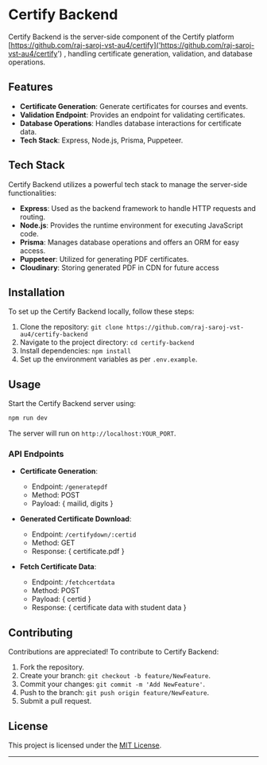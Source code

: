 # Certify Backend

Certify Backend is the server-side component of the Certify platform [https://github.com/raj-saroj-vst-au4/certify]('https://github.com/raj-saroj-vst-au4/certify') , handling certificate generation, validation, and database operations.

## Features

- **Certificate Generation**: Generate certificates for courses and events.
- **Validation Endpoint**: Provides an endpoint for validating certificates.
- **Database Operations**: Handles database interactions for certificate data.
- **Tech Stack**: Express, Node.js, Prisma, Puppeteer.

## Tech Stack

Certify Backend utilizes a powerful tech stack to manage the server-side functionalities:

- **Express**: Used as the backend framework to handle HTTP requests and routing.
- **Node.js**: Provides the runtime environment for executing JavaScript code.
- **Prisma**: Manages database operations and offers an ORM for easy access.
- **Puppeteer**: Utilized for generating PDF certificates.
- **Cloudinary**: Storing generated PDF in CDN for future access

## Installation

To set up the Certify Backend locally, follow these steps:

1. Clone the repository: `git clone https://github.com/raj-saroj-vst-au4/certify-backend`
2. Navigate to the project directory: `cd certify-backend`
3. Install dependencies: `npm install`
4. Set up the environment variables as per `.env.example`.

## Usage

Start the Certify Backend server using:

```bash
npm run dev
```

The server will run on `http://localhost:YOUR_PORT`.

### API Endpoints

- **Certificate Generation**:
  - Endpoint: `/generatepdf`
  - Method: POST
  - Payload: { mailid, digits }

- **Generated Certificate Download**:
  - Endpoint: `/certifydown/:certid`
  - Method: GET
  - Response: { certificate.pdf }
    
- **Fetch Certificate Data**:
  - Endpoint: `/fetchcertdata`
  - Method: POST
  - Payload: { certid }
  - Response: { certificate data with student data }

## Contributing

Contributions are appreciated! To contribute to Certify Backend:

1. Fork the repository.
2. Create your branch: `git checkout -b feature/NewFeature`.
3. Commit your changes: `git commit -m 'Add NewFeature'`.
4. Push to the branch: `git push origin feature/NewFeature`.
5. Submit a pull request.

## License

This project is licensed under the [MIT License](LICENSE).

---
